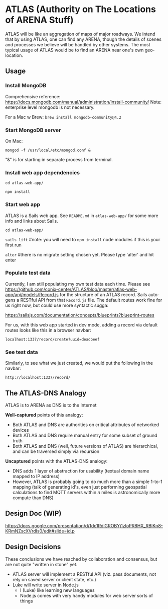 # ATLAS (Authority on The Locations of ARENA Stuff)
ATLAS will be like an aggregation of maps of major roadways. We intend that by using ATLAS, one can find any ARENA, though the details of scenes and processes we believe will be handled by other systems. The most typical usage of ATLAS would be to find an ARENA near one's own geo-location.

## Usage

### Install MongoDB

Comprehensive reference:
https://docs.mongodb.com/manual/administration/install-community/
Note: enterprise level mongodb is not necessary.

For a Mac w Brew:
`brew install mongodb-community@4.2`

### Start MongoDB server

On Mac:

`mongod -f /usr/local/etc/mongod.conf &`

"&" is for starting in separate process from terminal.

### Install web app dependencies

`cd atlas-web-app/`

`npm install`

### Start web app

ATLAS is a Sails web app. See `README.md` in `atlas-web-app/` for some more info and links about Sails.

`cd atlas-web-app/`

`sails lift` #note: you will need to `npm install` node modules if this is your first run

`alter` #there is no migrate setting chosen yet. Please type 'alter' and hit enter

### Populate test data
Currently, I am still populating my own test data each time. Please see https://github.com/conix-center/ATLAS/blob/master/atlas-web-app/api/models/Record.js for the structure of an ATLAS record. Sails auto-gens a RESTful API from that `Record.js` file. The default routes work fine for us right now, but could use more syntactic sugga:

https://sailsjs.com/documentation/concepts/blueprints?blueprint-routes

For us, with this web app started in dev mode, adding a record via default routes looks like this in a browser navbar:

`localhost:1337/record/create?uuid=deadbeef`

### See test data
Similarly, to see what we just created, we would put the following in the navbar:

`http://localhost:1337/record/`

## The ATLAS-DNS Analogy
ATLAS is to ARENA as DNS is to the Internet

**Well-captured** points of this analogy:
- Both ATLAS and DNS are authorities on critical attributes of networked devices
- Both ATLAS and DNS require manual entry for some subset of ground truth
- Both ATLAS and DNS (well, future versions of ATLAS) are hierarchical, and can be traversed simply via recursion

**Uncaptured** points with the ATLAS-DNS analogy:
- DNS adds 1 layer of abstraction for usability (textual domain name mapped to IP address)
- However, ATLAS is probably going to do much more than a simple 1-to-1 mapping (talk of generating id's, even just performing geospatial calculations to find MQTT servers within *n* miles is astronomically more compute than DNS)

## Design Doc (WIP)
https://docs.google.com/presentation/d/1dc1RdlGROBYj1zIoPR8HX_RBIKn8-KRmNZscXVrdIs0/edit#slide=id.p

## Design Decisions
These conclusions we have reached by collaboration and consensus, but are not quite "written in stone" yet.
- ATLAS server will implement a RESTful API (viz. pass documents, not rely on saved server or client state, etc.)
- Luke will write server in Node.js
  - I (Luke) like learning new languages
  - Node.js comes with very handy modules for web server sorts of things
